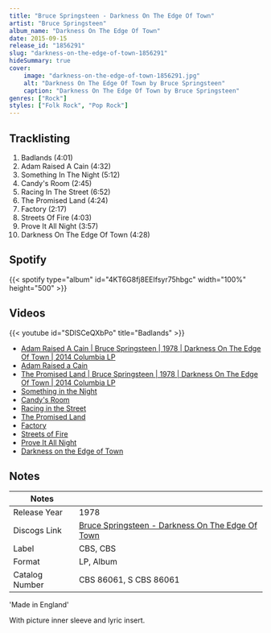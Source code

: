 ```yaml
---
title: "Bruce Springsteen - Darkness On The Edge Of Town"
artist: "Bruce Springsteen"
album_name: "Darkness On The Edge Of Town"
date: 2015-09-15
release_id: "1856291"
slug: "darkness-on-the-edge-of-town-1856291"
hideSummary: true
cover:
    image: "darkness-on-the-edge-of-town-1856291.jpg"
    alt: "Darkness On The Edge Of Town by Bruce Springsteen"
    caption: "Darkness On The Edge Of Town by Bruce Springsteen"
genres: ["Rock"]
styles: ["Folk Rock", "Pop Rock"]
---
```

## Tracklisting
1. Badlands (4:01)
2. Adam Raised A Cain (4:32)
3. Something In The Night (5:12)
4. Candy's Room (2:45)
5. Racing In The Street (6:52)
6. The Promised Land (4:24)
7. Factory (2:17)
8. Streets Of Fire (4:03)
9. Prove It All Night (3:57)
10. Darkness On The Edge Of Town (4:28)
## Spotify
{{< spotify type="album" id="4KT6G8fj8EEIfsyr75hbgc" width="100%" height="500" >}}

## Videos
{{< youtube id="SDlSCeQXbPo" title="Badlands" >}}
- [Adam Raised A Cain | Bruce Springsteen | 1978 | Darkness On The Edge Of Town | 2014 Columbia LP](https://www.youtube.com/watch?v=YTHKOHEzeMo)
- [Adam Raised a Cain](https://www.youtube.com/watch?v=PRRd78fqmIg)
- [The Promised Land | Bruce Springsteen | 1978 | Darkness On The Edge Of Town | 2014 Columbia  LP](https://www.youtube.com/watch?v=AwNGvxRzQ24)
- [Something in the Night](https://www.youtube.com/watch?v=5q_JZGV05Rk)
- [Candy's Room](https://www.youtube.com/watch?v=CyPfb0vOVfo)
- [Racing in the Street](https://www.youtube.com/watch?v=cm9UuM3UXdc)
- [The Promised Land](https://www.youtube.com/watch?v=azQY2YBUMQc)
- [Factory](https://www.youtube.com/watch?v=3YuEJ_XolkM)
- [Streets of Fire](https://www.youtube.com/watch?v=HzIm7Ek6Vv0)
- [Prove It All Night](https://www.youtube.com/watch?v=UzjkWdRqWFo)
- [Darkness on the Edge of Town](https://www.youtube.com/watch?v=0LpdEyGhNxM)

## Notes
| Notes          |             |
| ---------------| ----------- |
| Release Year   | 1978 |
| Discogs Link   | [Bruce Springsteen - Darkness On The Edge Of Town](https://www.discogs.com/release/1856291-Bruce-Springsteen-Darkness-On-The-Edge-Of-Town) |
| Label          | CBS, CBS |
| Format         | LP, Album |
| Catalog Number | CBS 86061, S CBS 86061 |

'Made in England'  With picture inner sleeve and lyric insert. 
